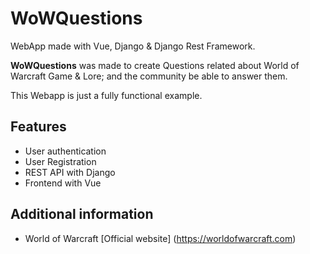 # WoWQuestions

WebApp made with Vue, Django & Django Rest Framework.

**WoWQuestions** was made to create Questions related about World of Warcraft Game & Lore; and the community be able to answer them.

This Webapp is just a fully functional example.

## Features

- User authentication
- User Registration
- REST API with Django
- Frontend with Vue

## Additional information
- World of Warcraft [Official website] (https://worldofwarcraft.com)
